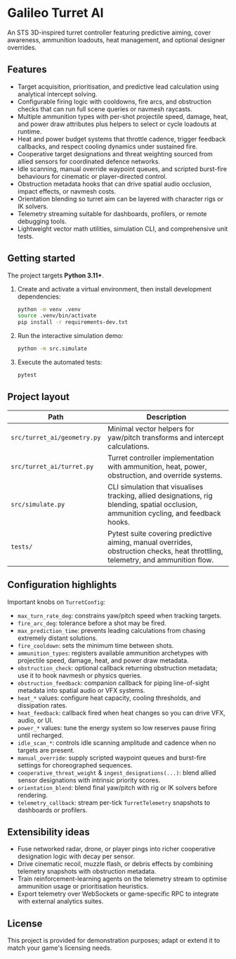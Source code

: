# Galileo Turret AI

An STS 3D-inspired turret controller featuring predictive aiming, cover awareness, ammunition loadouts, heat management, and optional designer overrides.

## Features

- Target acquisition, prioritisation, and predictive lead calculation using analytical intercept solving.
- Configurable firing logic with cooldowns, fire arcs, and obstruction checks that can run full scene queries or navmesh raycasts.
- Multiple ammunition types with per-shot projectile speed, damage, heat, and power draw attributes plus helpers to select or cycle loadouts at runtime.
- Heat and power budget systems that throttle cadence, trigger feedback callbacks, and respect cooling dynamics under sustained fire.
- Cooperative target designations and threat weighting sourced from allied sensors for coordinated defence networks.
- Idle scanning, manual override waypoint queues, and scripted burst-fire behaviours for cinematic or player-directed control.
- Obstruction metadata hooks that can drive spatial audio occlusion, impact effects, or navmesh costs.
- Orientation blending so turret aim can be layered with character rigs or IK solvers.
- Telemetry streaming suitable for dashboards, profilers, or remote debugging tools.
- Lightweight vector math utilities, simulation CLI, and comprehensive unit tests.

## Getting started

The project targets **Python 3.11+**.

1. Create and activate a virtual environment, then install development dependencies:

   ```bash
   python -m venv .venv
   source .venv/bin/activate
   pip install -r requirements-dev.txt
   ```

2. Run the interactive simulation demo:

   ```bash
   python -m src.simulate
   ```

3. Execute the automated tests:

   ```bash
   pytest
   ```

## Project layout

| Path | Description |
| --- | --- |
| `src/turret_ai/geometry.py` | Minimal vector helpers for yaw/pitch transforms and intercept calculations. |
| `src/turret_ai/turret.py` | Turret controller implementation with ammunition, heat, power, obstruction, and override systems. |
| `src/simulate.py` | CLI simulation that visualises tracking, allied designations, rig blending, spatial occlusion, ammunition cycling, and feedback hooks. |
| `tests/` | Pytest suite covering predictive aiming, manual overrides, obstruction checks, heat throttling, telemetry, and ammunition flow. |

## Configuration highlights

Important knobs on `TurretConfig`:

- `max_turn_rate_deg`: constrains yaw/pitch speed when tracking targets.
- `fire_arc_deg`: tolerance before a shot may be fired.
- `max_prediction_time`: prevents leading calculations from chasing extremely distant solutions.
- `fire_cooldown`: sets the minimum time between shots.
- `ammunition_types`: registers available ammunition archetypes with projectile speed, damage, heat, and power draw metadata.
- `obstruction_check`: optional callback returning obstruction metadata; use it to hook navmesh or physics queries.
- `obstruction_feedback`: companion callback for piping line-of-sight metadata into spatial audio or VFX systems.
- `heat_*` values: configure heat capacity, cooling thresholds, and dissipation rates.
- `heat_feedback`: callback fired when heat changes so you can drive VFX, audio, or UI.
- `power_*` values: tune the energy system so low reserves pause firing until recharged.
- `idle_scan_*`: controls idle scanning amplitude and cadence when no targets are present.
- `manual_override`: supply scripted waypoint queues and burst-fire settings for choreographed sequences.
- `cooperative_threat_weight` & `ingest_designations(...)`: blend allied sensor designations with intrinsic priority scores.
- `orientation_blend`: blend final yaw/pitch with rig or IK solvers before rendering.
- `telemetry_callback`: stream per-tick `TurretTelemetry` snapshots to dashboards or profilers.

## Extensibility ideas

- Fuse networked radar, drone, or player pings into richer cooperative designation logic with decay per sensor.
- Drive cinematic recoil, muzzle flash, or debris effects by combining telemetry snapshots with obstruction metadata.
- Train reinforcement-learning agents on the telemetry stream to optimise ammunition usage or prioritisation heuristics.
- Export telemetry over WebSockets or game-specific RPC to integrate with external analytics suites.

## License

This project is provided for demonstration purposes; adapt or extend it to match your game's licensing needs.
